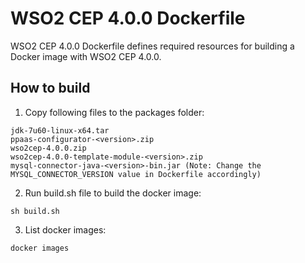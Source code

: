 # WSO2 CEP 4.0.0 Dockerfile

WSO2 CEP 4.0.0 Dockerfile defines required resources for building a Docker image with WSO2 CEP 4.0.0.

## How to build

1. Copy following files to the packages folder:
```
jdk-7u60-linux-x64.tar
ppaas-configurator-<version>.zip
wso2cep-4.0.0.zip
wso2cep-4.0.0-template-module-<version>.zip
mysql-connector-java-<version>-bin.jar (Note: Change the MYSQL_CONNECTOR_VERSION value in Dockerfile accordingly)
```

2. Run build.sh file to build the docker image:
```
sh build.sh
```

3. List docker images:
```
docker images
```